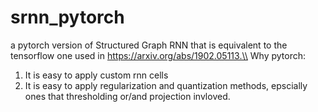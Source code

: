 # srnn_pytorch
a pytorch version of Structured Graph RNN that is equivalent to the tensorflow one used in https://arxiv.org/abs/1902.05113.\\
Why pytorch:
 1. It is easy to apply custom rnn cells  
 2. It is easy to apply regularization and quantization methods, epscially ones that thresholding or/and projection invloved.
